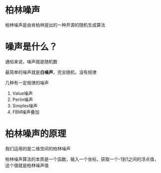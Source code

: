 # 柏林噪声
柏林噪声是由肯柏林提出的一种开源的随机生成算法
# 噪声是什么？
通俗来说，噪声就是随机数

最简单的噪声就是**白噪声**，完全随机，没有规律

几种有一定规律的噪声
1. Value噪声
2. Perlin噪声
3. Simplex噪声
4. FBM噪声叠加

# 柏林噪声的原理
我们运用的是二维空间的柏林噪声

柏林噪声算法的本质是一个函数，输入一个坐标，获取一个-1到1之间的浮点值，这个值就是柏林噪声值


